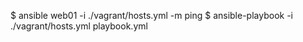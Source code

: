 $ ansible web01 -i ./vagrant/hosts.yml -m ping 
$ ansible-playbook -i ./vagrant/hosts.yml playbook.yml
